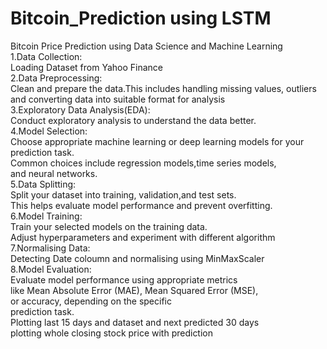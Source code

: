 # Bitcoin_Prediction using LSTM
Bitcoin  Price Prediction using Data Science and Machine Learning<br>
1.Data Collection:<br>
Loading Dataset from Yahoo Finance<br>
2.Data Preprocessing:<br>
 Clean and prepare the data.This includes handling missing values, outliers <br>
 and converting data into suitable format  for analysis<br>
3.Exploratory Data Analysis(EDA):<br>
 Conduct exploratory analysis to understand the data better.<br>
4.Model Selection:<br>
 Choose appropriate machine learning or deep learning models for your<br>
 prediction task.<br>
 Common choices include  regression models,time series models,<br>
 and neural networks.<br>
5.Data Splitting:<br>
 Split your dataset into training, validation,and test sets.<br>
 This helps evaluate model performance and prevent overfitting.<br>
6.Model Training: <br>
  Train your selected models on the training data.<br> 
  Adjust hyperparameters and experiment with different algorithm<br>
7.Normalising Data:<br>
  Detecting Date coloumn and normalising using MinMaxScaler<br>
8.Model Evaluation:<br>
  Evaluate model performance using appropriate metrics<br>
 like Mean Absolute Error (MAE),  Mean Squared Error (MSE), <br>
 or accuracy, depending on the specific <br>
 prediction task.<br>
 Plotting last 15 days and dataset and next predicted 30 days<br>
 plotting whole closing stock price with prediction
